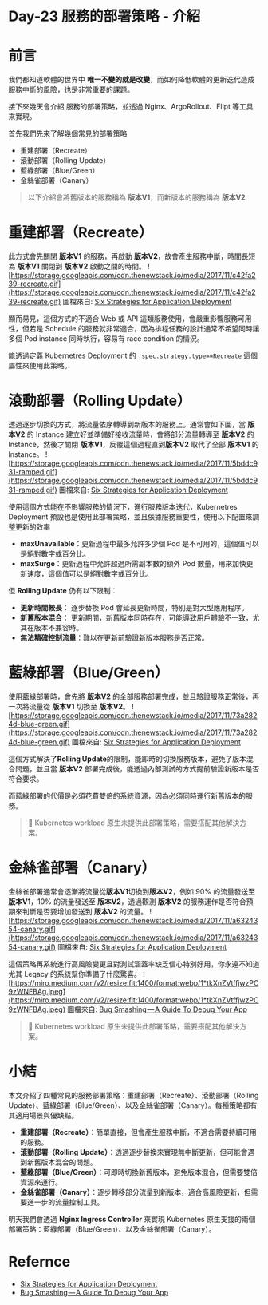
# Day-23 服務的部署策略 - 介紹

# 前言
我們都知道軟體的世界中 **唯一不變的就是改變**，而如何降低軟體的更新迭代造成服務中斷的風險，也是非常重要的課題。

接下來幾天會介紹 服務的部署策略，並透過 Nginx、ArgoRollout、Flipt 等工具來實現。

首先我們先來了解幾個常見的部署策略
- 重建部署（Recreate）
- 滾動部署（Rolling Update）
- 藍綠部署（Blue/Green）
- 金絲雀部署（Canary）

> 以下介紹會將舊版本的服務稱為 **版本V1**，而新版本的服務稱為 **版本V2** 
# 重建部署（Recreate）
此方式會先關閉 **版本V1** 的服務，再啟動 **版本V2**，故會產生服務中斷，時間長短為 **版本V1** 關閉到 **版本V2** 啟動之間的時間。
![https://storage.googleapis.com/cdn.thenewstack.io/media/2017/11/c42fa239-recreate.gif](https://storage.googleapis.com/cdn.thenewstack.io/media/2017/11/c42fa239-recreate.gif)
圖檔來自: [Six Strategies for Application Deployment](https://thenewstack.io/deployment-strategies/)

顯而易見，這個方式的不適合 Web 或 API 這類服務使用，會嚴重影響服務可用性，但若是 Schedule 的服務就非常適合，因為排程任務的設計通常不希望同時讓多個 Pod instance 同時執行，容易有 race condition 的情況。

能透過定義 Kubernetres Deployment 的 `.spec.strategy.type==Recreate` 這個屬性來使用此策略。

# 滾動部署（Rolling Update）
透過逐步切換的方式，將流量依序轉導到新版本的服務上。通常會如下圖，當 **版本V2** 的 Instance 建立好並準備好接收流量時，會將部分流量轉導至 **版本V2** 的 Instance，然後才關閉 **版本V1**，反覆這個過程直到**版本V2** 取代了全部 **版本V1** 的 Instance。
![https://storage.googleapis.com/cdn.thenewstack.io/media/2017/11/5bddc931-ramped.gif](https://storage.googleapis.com/cdn.thenewstack.io/media/2017/11/5bddc931-ramped.gif)
圖檔來自: [Six Strategies for Application Deployment](https://thenewstack.io/deployment-strategies/)


使用這個方式能在不影響服務的情況下，進行服務版本迭代，Kubernetres Deployment 預設也是使用此部署策略，並且依據服務重要性，使用以下配置來調整更新的效率
- **maxUnavailable**：更新過程中最多允許多少個 Pod 是不可用的，這個值可以是絕對數字或百分比。
- **maxSurge**：更新過程中允許超過所需副本數的額外 Pod 數量，用來加快更新速度，這個值可以是絕對數字或百分比。

但 **Rolling Update** 仍有以下限制：
- **更新時間較長**： 逐步替換 Pod 會延長更新時間，特別是對大型應用程序。
- **新舊版本混合**： 更新期間，新舊版本同時存在，可能導致用戶體驗不一致，尤其在版本不兼容時。
- **無法精確控制流量**：難以在更新前驗證新版本服務是否正常。

# 藍綠部署（Blue/Green）
使用藍綠部署時，會先將 **版本V2** 的全部服務部署完成，並且驗證服務正常後，再一次將流量從 **版本V1** 切換至 **版本V2**。
![https://storage.googleapis.com/cdn.thenewstack.io/media/2017/11/73a2824d-blue-green.gif](https://storage.googleapis.com/cdn.thenewstack.io/media/2017/11/73a2824d-blue-green.gif)
圖檔來自: [Six Strategies for Application Deployment](https://thenewstack.io/deployment-strategies/)

這個方式解決了**Rolling Update**的限制，能即時的切換服務版本，避免了版本混合問題，並且當 **版本V2** 部署完成後，能透過內部測試的方式提前驗證新版本是否符合要求。

而藍綠部署的代價是必須花費雙倍的系統資源，因為必須同時運行新舊版本的服務。
> 📘 Kubernetes workload 原生未提供此部署策略，需要搭配其他解決方案。

# 金絲雀部署（Canary）
金絲雀部署通常會逐漸將流量從**版本V1**切換到**版本V2**，例如 90% 的流量發送至 **版本V1**，10% 的流量發送至 **版本V2**，透過觀測 **版本V2** 的服務運作是否符合預期來判斷是否要增加發送到 **版本V2** 的流量。
![https://storage.googleapis.com/cdn.thenewstack.io/media/2017/11/a6324354-canary.gif](https://storage.googleapis.com/cdn.thenewstack.io/media/2017/11/a6324354-canary.gif)
圖檔來自: [Six Strategies for Application Deployment](https://thenewstack.io/deployment-strategies/)

這個策略再系統進行高風險變更且對測試涵蓋率缺乏信心特別好用，你永遠不知道尤其 Legacy 的系統幫你準備了什麼驚喜。
![https://miro.medium.com/v2/resize:fit:1400/format:webp/1*tkXnZVtffjwzPC9zWNFBAg.jpeg](https://miro.medium.com/v2/resize:fit:1400/format:webp/1*tkXnZVtffjwzPC9zWNFBAg.jpeg)
圖檔來自: [Bug Smashing — A Guide To Debug Your App](https://medium.com/mindorks/bug-smashing-a-guide-to-debug-your-app-11278d832e13)
> 📘 Kubernetes workload 原生未提供此部署策略，需要搭配其他解決方案。

# 小結
本文介紹了四種常見的服務部署策略：重建部署（Recreate）、滾動部署（Rolling Update）、藍綠部署（Blue/Green）、以及金絲雀部署（Canary）。每種策略都有其適用場景與優缺點。

- **重建部署（Recreate）**：簡單直接，但會產生服務中斷，不適合需要持續可用的服務。
- **滾動部署（Rolling Update）**：透過逐步替換來實現無中斷更新，但可能會遇到新舊版本混合的問題。
- **藍綠部署（Blue/Green）**：可即時切換新舊版本，避免版本混合，但需要雙倍資源來運行。
- **金絲雀部署（Canary）**：逐步轉移部分流量到新版本，適合高風險更新，但需要進一步的流量控制工具。

明天我們會透過 **Nginx Ingress Controller** 來實現 Kubernetes 原生支援的兩個部署策略：藍綠部署（Blue/Green）、以及金絲雀部署（Canary）。

# Refernce
- [Six Strategies for Application Deployment](https://thenewstack.io/deployment-strategies/)
- [Bug Smashing — A Guide To Debug Your App](https://medium.com/mindorks/bug-smashing-a-guide-to-debug-your-app-11278d832e13)
